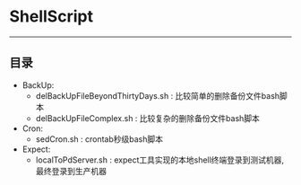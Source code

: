# ShellScript
---
## 目录
- BackUp: 
    - delBackUpFileBeyondThirtyDays.sh : 比较简单的删除备份文件bash脚本
    - delBackUpFileComplex.sh : 比较复杂的删除备份文件bash脚本
- Cron:
    - sedCron.sh : crontab秒级bash脚本
- Expect: 
    - localToPdServer.sh : expect工具实现的本地shell终端登录到测试机器,最终登录到生产机器
